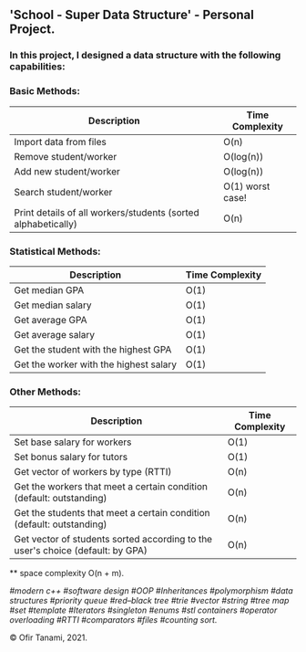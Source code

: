 ## **'School - Super Data Structure' - Personal Project.**

### In this project, I designed a data structure with the following capabilities:

### Basic Methods:
| Description | Time Complexity |
| ------------- | ------------- |
| Import data from files | O(n) |
| Remove student/worker | O(log(n)) |
| Add new student/worker | O(log(n)) |
| Search student/worker | O(1) worst case! |
| Print details of all workers/students (sorted alphabetically) | O(n) |


### Statistical Methods:
| Description | Time Complexity |
| ------------- | ------------- |
| Get median GPA | O(1) |
| Get median salary | O(1) |
| Get average GPA | O(1) |
| Get average salary | O(1) |
| Get the student with the highest GPA | O(1) |
| Get the worker with the highest salary | O(1) |

### Other Methods:
| Description | Time Complexity |
| ------------- | ------------- |
| Set base salary for workers | O(1) |
| Set bonus salary for tutors | O(1) |
| Get vector of workers by type (RTTI) | O(n) |
| Get the workers that meet a certain condition (default: outstanding) | O(n) |
| Get the students that meet a certain condition (default: outstanding) | O(n) |
| Get vector of students sorted according to the user's choice (default: by GPA) | O(n) |

** space complexity O(n + m).

*#modern c++ #software design #OOP #Inheritances #polymorphism #data structures #priority queue #red–black tree #trie #vector #string #tree map #set
#template #Iterators #singleton #enums #stl containers #operator overloading #RTTI #comparators #files #counting sort.*
 
© Ofir Tanami, 2021.
